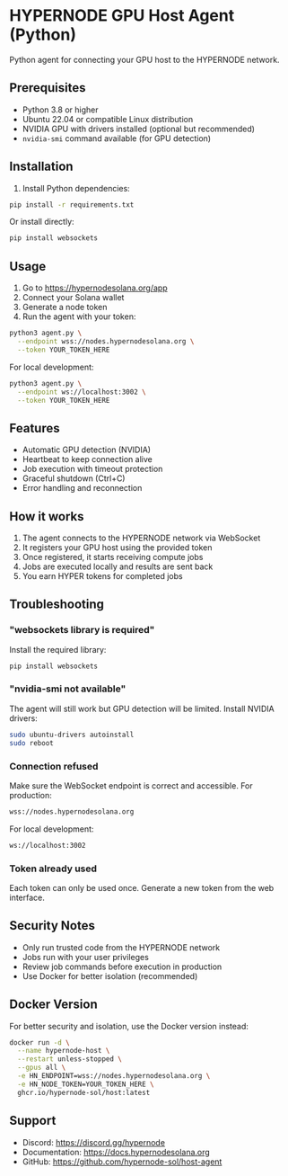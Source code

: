 # HYPERNODE GPU Host Agent (Python)

Python agent for connecting your GPU host to the HYPERNODE network.

## Prerequisites

- Python 3.8 or higher
- Ubuntu 22.04 or compatible Linux distribution
- NVIDIA GPU with drivers installed (optional but recommended)
- `nvidia-smi` command available (for GPU detection)

## Installation

1. Install Python dependencies:
```bash
pip install -r requirements.txt
```

Or install directly:
```bash
pip install websockets
```

## Usage

1. Go to https://hypernodesolana.org/app
2. Connect your Solana wallet
3. Generate a node token
4. Run the agent with your token:

```bash
python3 agent.py \
  --endpoint wss://nodes.hypernodesolana.org \
  --token YOUR_TOKEN_HERE
```

For local development:
```bash
python3 agent.py \
  --endpoint ws://localhost:3002 \
  --token YOUR_TOKEN_HERE
```

## Features

- Automatic GPU detection (NVIDIA)
- Heartbeat to keep connection alive
- Job execution with timeout protection
- Graceful shutdown (Ctrl+C)
- Error handling and reconnection

## How it works

1. The agent connects to the HYPERNODE network via WebSocket
2. It registers your GPU host using the provided token
3. Once registered, it starts receiving compute jobs
4. Jobs are executed locally and results are sent back
5. You earn HYPER tokens for completed jobs

## Troubleshooting

### "websockets library is required"
Install the required library:
```bash
pip install websockets
```

### "nvidia-smi not available"
The agent will still work but GPU detection will be limited. Install NVIDIA drivers:
```bash
sudo ubuntu-drivers autoinstall
sudo reboot
```

### Connection refused
Make sure the WebSocket endpoint is correct and accessible. For production:
```bash
wss://nodes.hypernodesolana.org
```

For local development:
```bash
ws://localhost:3002
```

### Token already used
Each token can only be used once. Generate a new token from the web interface.

## Security Notes

- Only run trusted code from the HYPERNODE network
- Jobs run with your user privileges
- Review job commands before execution in production
- Use Docker for better isolation (recommended)

## Docker Version

For better security and isolation, use the Docker version instead:
```bash
docker run -d \
  --name hypernode-host \
  --restart unless-stopped \
  --gpus all \
  -e HN_ENDPOINT=wss://nodes.hypernodesolana.org \
  -e HN_NODE_TOKEN=YOUR_TOKEN_HERE \
  ghcr.io/hypernode-sol/host:latest
```

## Support

- Discord: https://discord.gg/hypernode
- Documentation: https://docs.hypernodesolana.org
- GitHub: https://github.com/hypernode-sol/host-agent
